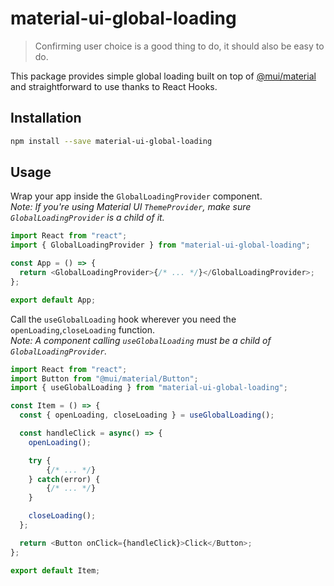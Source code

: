 # material-ui-global-loading

> Confirming user choice is a good thing to do, it should also be easy to do.

This package provides simple global loading built on top of [@mui/material](https://mui.com/)
and straightforward to use thanks to React Hooks.

## Installation

```sh
npm install --save material-ui-global-loading
```

## Usage

Wrap your app inside the `GlobalLoadingProvider` component.\
_Note: If you're using Material UI `ThemeProvider`, make sure `GlobalLoadingProvider` is a child of it._

```js
import React from "react";
import { GlobalLoadingProvider } from "material-ui-global-loading";

const App = () => {
  return <GlobalLoadingProvider>{/* ... */}</GlobalLoadingProvider>;
};

export default App;
```

Call the `useGlobalLoading` hook wherever you need the `openLoading`,`closeLoading` function.\
_Note: A component calling `useGlobalLoading` must be a child of `GlobalLoadingProvider`._

```js
import React from "react";
import Button from "@mui/material/Button";
import { useGlobalLoading } from "material-ui-global-loading";

const Item = () => {
  const { openLoading, closeLoading } = useGlobalLoading();

  const handleClick = async() => {
    openLoading();

    try {
        {/* ... */}
    } catch(error) {
        {/* ... */}
    }

    closeLoading();
  };

  return <Button onClick={handleClick}>Click</Button>;
};

export default Item;
```
